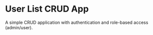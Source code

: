 # User List CRUD App

A simple CRUD application with authentication and role-based access (admin/user).
